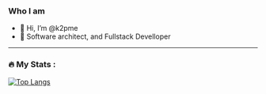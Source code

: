 <!--div id="header" align="center">
  <img src="https://media.giphy.com/media/M9gbBd9nbDrOTu1Mqx/giphy.gif" width="100"/>
</div>

--->
### Who I am
- 👋 Hi, I’m @k2pme
- 👀 Software architect, and Fullstack Develloper 



---
### :fire: My Stats :

<!---[![GitHub Streak](http://github-readme-streak-stats.herokuapp.com?user=itsZed0&theme=dark&background=000000)](https://git.io/streak-stats)-->


[![Top Langs](https://github-readme-stats.vercel.app/api/top-langs/?username=k2pme&layout=compact&theme=vision-friendly-dark)](https://github.com/anuraghazra/github-readme-stats)

<!---
k2pme/k2pme is a ✨ special ✨ repository because its `README.md` (this file) appears on your GitHub profile.
You can click the Preview link to take a look at your changes.
--->
